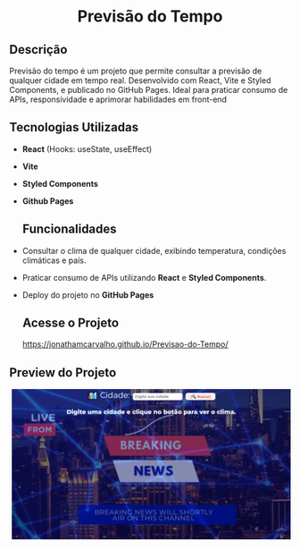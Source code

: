 <h1 align="center"> Previsão do Tempo</h1>

## Descrição

Previsão do tempo é um projeto que permite consultar a previsão de qualquer cidade em tempo real. 
Desenvolvido com React, Vite e Styled Components, e publicado no GitHub Pages. Ideal para praticar consumo de APIs, responsividade e aprimorar habilidades em front-end

## Tecnologias Utilizadas

- **React** (Hooks: useState, useEffect) 
- **Vite**
- **Styled Components**
- **Github Pages**

  ## Funcionalidades
  
- Consultar o clima de qualquer cidade, exibindo temperatura, condições climáticas e país.
- Praticar consumo de APIs utilizando **React** e **Styled Components**.
- Deploy do projeto no **GitHub Pages**

  ## Acesse o Projeto

  https://jonathamcarvalho.github.io/Previsao-do-Tempo/

## Preview do Projeto

![Preview do Projeto](./src/assets/Preview.PNG)
